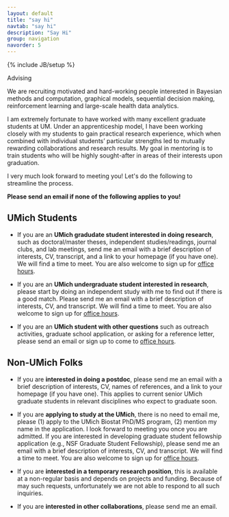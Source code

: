 ```yaml
---
layout: default
title: "say hi"
navtab: "say hi"
description: "Say Hi"
group: navigation
navorder: 5
---
```

{% include JB/setup %}


<div class="smalltitle text-left">Advising </div>
<div class="bigspacer"></div>

<div class="bigspacer"></div>

We are recruiting motivated and hard-working people interested in Bayesian methods and computation, graphical models, sequential decision making, reinforcement learning and large-scale health data analytics. 

I am extremely fortunate to have worked with many excellent graduate students at UM. Under an apprenticeship model, I have been working closely with my students to gain practical research experience, which when combined with individual students’ particular strengths led to mutually rewarding collaborations and research results. My goal in mentoring is to train students who will be highly sought-after in areas of their interests upon graduation.

I very much look forward to meeting you! Let's do the following to streamline the process. 

**Please send an email if none of the following applies to you!**

## UMich Students

- If you are an **UMich gradudate student interested in doing research**, such as doctoral/master theses, independent studies/readings, journal clubs, and lab meetings, send me an email with a brief description of interests, CV, transcript, and a link to your homepage (if you have one). We will find a time to meet. You are also welcome to sign up for [office hours](https://calendly.com/zhenkewu/office_hour_zhenke_wu).

- If you are an **UMich undergraduate student interested in research**, please start by doing an independent study with me to find out if there is a good match. Please send me an email with a brief description of interests, CV, and transcript. We will find a time to meet. You are also welcome to sign up for [office hours](https://calendly.com/zhenkewu/office_hour_zhenke_wu).

- If you are an **UMich student with other questions** such as outreach activities, graduate school application, or asking for a reference letter, please send an email or sign up to come to [office hours](https://calendly.com/zhenkewu/office_hour_zhenke_wu).
	
## Non-UMich Folks

- If you are **interested in doing a postdoc**, please send me an email with a brief description of interests, CV, names of references, and a link to your homepage (if you have one). This applies to current senior UMich graduate students in relevant disciplines who expect to graduate soon.

- If you are **applying to study at the UMich**, there is no need to email me, please (1) apply to the UMich Biostat PhD/MS program, (2) mention my name in the application. I look forward to meeting you once you are admitted. If you are interested in developing graduate student fellowship application (e.g., NSF Graduate Student Fellowship), please send me an email with a brief description of interests, CV, and transcript. We will find a time to meet. You are also welcome to sign up for [office hours](https://calendly.com/zhenkewu/office_hour_zhenke_wu).

- If you are **interested in a temporary research position**, this is available at a non-regular basis and depends on projects and funding. Because of may such requests, unfortunately we are not able to respond to all such inquiries.

- If you are **interested in other collaborations**, please send me an email.

